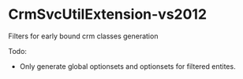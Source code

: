 # CrmSvcUtilExtension-vs2012
Filters for early bound crm classes generation

Todo:
* Only generate global optionsets and optionsets for filtered entites.
